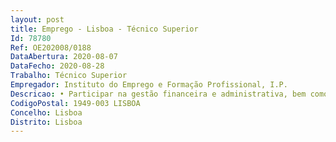 ```yaml
--- 
layout: post
title: Emprego - Lisboa - Técnico Superior
Id: 78780
Ref: OE202008/0188
DataAbertura: 2020-08-07
DataFecho: 2020-08-28
Trabalho: Técnico Superior
Empregador: Instituto do Emprego e Formação Profissional, I.P.
Descricao: • Participar na gestão financeira e administrativa, bem como a gestão dos recursos humanos • Garantir a implementação e articulação entre as várias áreas da CITE de sistemas de monitorização e recolha de dados • Acompanhar e monitorizar o orçamento • Assegurar a implementação dos procedimentos associados à contratação pública • Assegurar o cumprimento dos procedimentos, prazos e objetivos estabelecidos • Promover e assegurar o regular funcionamento da Comissão • Representar o organismo em instâncias nacionais, internacionais e comunitárias.
CodigoPostal: 1949-003 LISBOA
Concelho: Lisboa
Distrito: Lisboa
--- 
```

